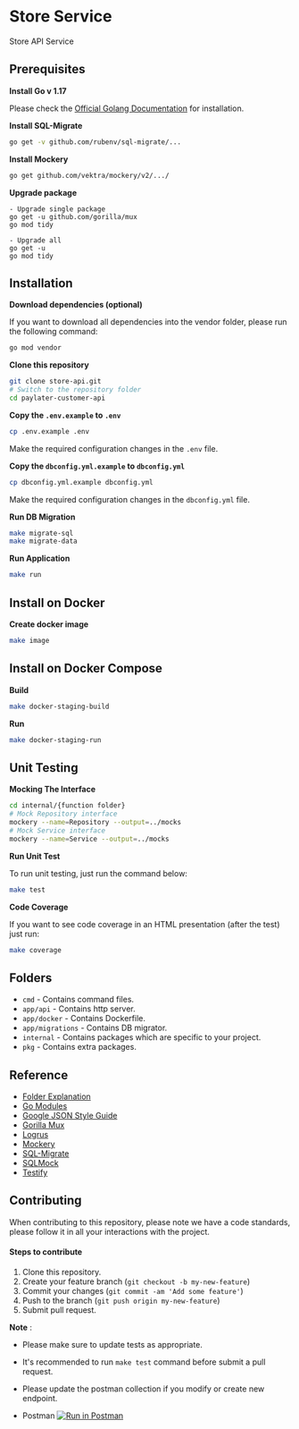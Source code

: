 # Store Service

Store API Service

## Prerequisites

**Install Go v 1.17**

Please check the [Official Golang Documentation](https://golang.org/doc/install) for installation.

**Install SQL-Migrate**

```bash
go get -v github.com/rubenv/sql-migrate/...
```

**Install Mockery**

```bash
go get github.com/vektra/mockery/v2/.../
```

**Upgrade package**

```
- Upgrade single package
go get -u github.com/gorilla/mux
go mod tidy

- Upgrade all
go get -u
go mod tidy

```


## Installation


**Download dependencies (optional)**

If you want to download all dependencies into the vendor folder, please run the following command:

```bash
go mod vendor
```

**Clone this repository**

```bash
git clone store-api.git
# Switch to the repository folder
cd paylater-customer-api
```

**Copy the `.env.example` to `.env`**

```bash
cp .env.example .env
```

Make the required configuration changes in the `.env` file.

**Copy the `dbconfig.yml.example` to `dbconfig.yml`**

```bash
cp dbconfig.yml.example dbconfig.yml
```

Make the required configuration changes in the `dbconfig.yml` file.

**Run DB Migration**

```bash
make migrate-sql
make migrate-data
```

**Run Application**

```bash
make run
```

## Install on Docker

**Create docker image**

```bash
make image
```

## Install on Docker Compose

**Build**

```bash
make docker-staging-build
```

**Run**

```bash
make docker-staging-run
```

## Unit Testing

**Mocking The Interface**
```bash
cd internal/{function folder}
# Mock Repository interface
mockery --name=Repository --output=../mocks
# Mock Service interface
mockery --name=Service --output=../mocks
```

**Run Unit Test**

To run unit testing, just run the command below:
```bash
make test
```

**Code Coverage**

If you want to see code coverage in an HTML presentation (after the test) just run:

```bash
make coverage
```

## Folders

* `cmd` - Contains command files.
* `app/api` - Contains http server.
* `app/docker` - Contains Dockerfile.
* `app/migrations` - Contains DB migrator.
* `internal` - Contains packages which are specific to your project.
* `pkg` - Contains extra packages.

## Reference

* [Folder Explanation](https://github.com/golang-standards/project-layout)
* [Go Modules](https://blog.golang.org/using-go-modules)
* [Google JSON Style Guide](https://google.github.io/styleguide/jsoncstyleguide.xml)
* [Gorilla Mux](https://www.gorillatoolkit.org/pkg/mux)
* [Logrus](https://github.com/sirupsen/logrus)
* [Mockery](https://github.com/vektra/mockery)
* [SQL-Migrate](https://github.com/rubenv/sql-migrate)
* [SQLMock](https://github.com/DATA-DOG/go-sqlmock)
* [Testify](https://github.com/stretchr/testify)

## Contributing

When contributing to this repository, please note we have a code standards, please follow it in all your interactions with the project.

#### Steps to contribute

1. Clone this repository.
2. Create your feature branch (`git checkout -b my-new-feature`)
3. Commit your changes (`git commit -am 'Add some feature'`)
4. Push to the branch (`git push origin my-new-feature`)
5. Submit pull request.

**Note** :

* Please make sure to update tests as appropriate.

* It's recommended to run `make test` command before submit a pull request.

* Please update the postman collection if you modify or create new endpoint.
* Postman
[![Run in Postman](https://run.pstmn.io/button.svg)](https://app.getpostman.com/run-collection/16666203-6b6829c2-3c59-4bee-9ce1-5eefa592aa82?action=collection%2Ffork&source=rip_markdown&collection-url=entityId%3D16666203-6b6829c2-3c59-4bee-9ce1-5eefa592aa82%26entityType%3Dcollection%26workspaceId%3Ded506751-0e57-44b6-bef7-5be25449f897)

